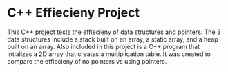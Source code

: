 # C++ Effiecieny Project
This C++ project tests the effiecieny of data structures and pointers.  The 3 data structures include a stack built on an array, a static array, and a heap built on an array.  Also included in this project is a C++ program that intializes a 2D array that creates a multiplication table.  It was created to compare the effiecieny of no pointers vs using pointers.
